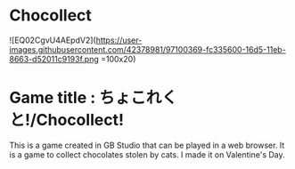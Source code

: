 # Chocollect

![EQ02CgvU4AEpdV2](https://user-images.githubusercontent.com/42378981/97100369-fc335600-16d5-11eb-8663-d52011c9193f.png =100x20)

# Game title : ちょこれくと!/Chocollect!

This is a game created in GB Studio that can be played in a web browser.
It is a game to collect chocolates stolen by cats. I made it on Valentine's Day.
